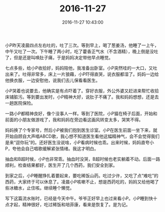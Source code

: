 ﻿---
title: "2016-11-27"
date: 2016-11-27 10:43:00
tags: 文字
categories: 爸爸
---
小P昨天凌晨四点左右吐的，吐了三次。等到早上，喝了葱姜汤，他睡了一上午，中午又吐了一次。下午睡了两小时，吃了藿香正气水（不含酒精），晚上倒是没吐了，但是还是叫唤肚子痛，于是妈妈决定带他早点睡觉。

七点多些，给小P收拾好，妈妈陪他，我准备出卧室。小P突然哇的一大口，又吐出来了。吐得非常多，床上一片狼藉，小P吓得直哭，说衣服都湿了。妈妈一边给他换衣服，一边安慰他，说我们去儿保看看医生。

小P哭着也说要去，他确实是有点吓着了。穿好衣服，外公外婆又赶进来帮忙收拾床铺脏污。等到要出发时，小P精神大好，说肚子不痛了。我和妈妈想想，还是去一趟医院保险。

一路小P都精神良好，像个没事人一样。等到了医院，小P猫在椅子后面，开始和前面的小朋友做游戏了，我和妈妈在旁边看这画风转变太多，哭笑不得。

妈妈换了个专家号，然后小P被我们抱到医生诊室。小P在医生前面一坐下来，就开始自顾自大声唱ABCD歌，我心想不知道医生看他这幅精神气，会不会觉得我们是来“逗你玩”的。还好医生没说啥，小P看病时候也乖。出来时候，妈妈直夸小P，夸他会自己唱歌缓解紧张情绪。我这才明白。

抽血和B超时候，小P也非常乖。抽血时没哭，B超时候也老实躺着不动。后面一路顺利，检查结果都好，医生开了几个西药，我们安全到家。

到家之后，小P睡醒挣扎着要起来，要吃稀饭山药。吃过少许，又吃了点“难吃”的西药，大家终于可以休息了。凌晨小P咳嗽不止，想是西药吃的，妈妈又给他喝了些冰糖水，止住咳。继续睡个懒觉。

写下这篇流水账时，已经是今天中午。爷爷正好早上也过来看小P。小P睡到快十点才起，精神很好，吃过稀饭和培菲康，看来是恢复了。是为记。